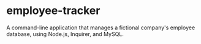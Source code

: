 # employee-tracker
A command-line application that manages a fictional company's employee database, using Node.js, Inquirer, and MySQL.

